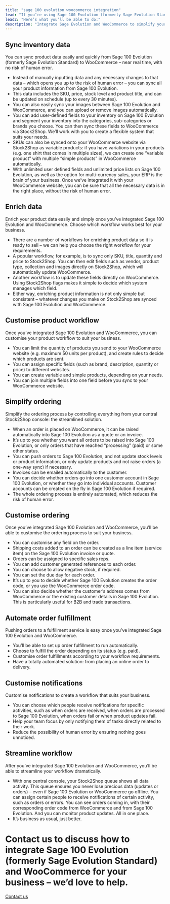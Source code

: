 ```yaml
---
title: "sage 100 evolution woocommerce integration"
lead: "If you’re using Sage 100 Evolution (formerly Sage Evolution Standard) as your ERP and running an e-commerce website with WooCommerce, it’s essential that the two of them are able to communicate with each other. A Sage 100 Evolution WooCommerce integration helps your business work better."
lead2: "Here’s what you’ll be able to do:"
description: "Integrate Sage Evolution and WooCommerce to simplify your workflow, streamline your business and save you time. We'll work with you to create the ideal Sage Evolution WooCommerce integration for your business."
---
```


Sync inventory data
-------------------

You can sync product data easily and quickly from Sage 100 Evolution (formerly Sage Evolution Standard) to WooCommerce – near real time, with no risk of human error.

*   Instead of manually inputting data and any necessary changes to that data – which opens you up to the risk of human error – you can sync all your product information from Sage 100 Evolution.
*   This data includes the SKU, price, stock level and product title, and can be updated on schedule (up to every 30 minutes).
*   You can also easily sync your images between Sage 100 Evolution and WooCommerce, and you can upload or remove images automatically.
*   You can add user-defined fields to your inventory on Sage 100 Evolution and segment your inventory into the categories, sub-categories or brands you choose. You can then sync these fields to WooCommerce via Stock2Shop. We’ll work with you to create a flexible system that suits your needs.
*   SKUs can also be synced onto your WooCommerce website via Stock2Shop as variable products: if you have variations in your products (e.g. one shirt that comes in multiple sizes), we can create one “variable product” with multiple “simple products” in WooCommerce automatically.
*   With unlimited user defined fields and unlimited price lists on Sage 100 Evolution, as well as the option for multi-currency sales, your ERP is the brain of your business. Once we’ve integrated it with your WooCommerce website, you can be sure that all the necessary data is in the right place, without the risk of human error.

Enrich data
-----------

Enrich your product data easily and simply once you’ve integrated Sage 100 Evolution and WooCommerce. Choose which workflow works best for your business.

*   There are a number of workflows for enriching product data so it is ready to sell – we can help you choose the right workflow for your requirements.
*   A popular workflow, for example, is to sync only SKU, title, quantity and price to Stock2Shop. You can then edit fields such as vendor, product type, collection and images directly on Stock2Shop, which will automatically update WooCommerce.
*   Another workflow is to update these fields directly on WooCommerce. Using Stock2Shop flags makes it simple to decide which system manages which field.
*   Either way, enriching product information is not only simple but consistent – whatever changes you make on Stock2Shop are synced with Sage 100 Evolution and WooCommerce.

Customise product workflow
--------------------------

Once you’ve integrated Sage 100 Evolution and WooCommerce, you can customise your product workflow to suit your business.

*   You can limit the quantity of products you send to your WooCommerce website (e.g. maximum 50 units per product), and create rules to decide which products are sent.
*   You can assign specific fields (such as brand, description, quantity or price) to different websites.
*   You can create variable and simple products, depending on your needs.
*   You can join multiple fields into one field before you sync to your WooCommerce website.

Simplify ordering
-----------------

Simplify the ordering process by controlling everything from your central Stock2Shop console: the streamlined solution.

*   When an order is placed on WooCommerce, it can be raised automatically into Sage 100 Evolution as a quote or an invoice.
*   It’s up to you whether you want all orders to be raised into Sage 100 Evolution, or only orders that have reached “processing” (paid) or some other status.
*   You can push orders to Sage 100 Evolution, and not update stock levels or product information, or only update products and not raise orders (a one-way sync) if necessary.
*   Invoices can be emailed automatically to the customer.
*   You can decide whether orders go into one customer account in Sage 100 Evolution, or whether they go into individual accounts. Customer accounts can be created on the fly in Sage 100 Evolution if required.
*   The whole ordering process is entirely automated, which reduces the risk of human error.

Customise ordering
------------------

Once you’ve integrated Sage 100 Evolution and WooCommerce, you’ll be able to customise the ordering process to suit your business.

*   You can customise any field on the order.
*   Shipping costs added to an order can be created as a line item (service item) on the Sage 100 Evolution invoice or quote.
*   Orders can be assigned to specific sales reps.
*   You can add customer generated references to each order.
*   You can choose to allow negative stock, if required.
*   You can set the due day for each order.
*   It’s up to you to decide whether Sage 100 Evolution creates the order code, or you use the WooCommerce order code.
*   You can also decide whether the customer’s address comes from WooCommerce or the existing customer details in Sage 100 Evolution. This is particularly useful for B2B and trade transactions.

Automate order fulfillment
--------------------------

Pushing orders to a fulfillment service is easy once you’ve integrated Sage 100 Evolution and WooCommerce.

*   You’ll be able to set up order fulfillment to run automatically.
*   Choose to fulfill the order depending on its status (e.g. paid).
*   Customise order fulfillments according to your workflow requirements.
*   Have a totally automated solution: from placing an online order to delivery.

Customise notifications
-----------------------

Customise notifications to create a workflow that suits your business.

*   You can choose which people receive notifications for specific activities, such as when orders are received, when orders are processed to Sage 100 Evolution, when orders fail or when product updates fail.
*   Help your team focus by only notifying them of tasks directly related to their work.
*   Reduce the possibility of human error by ensuring nothing goes unnoticed.

Streamline workflow
-------------------

After you’ve integrated Sage 100 Evolution and WooCommerce, you’ll be able to streamline your workflow dramatically.

*   With one central console, your Stock2Shop queue shows all data activity. This queue ensures you never lose precious data (updates or orders) – even if Sage 100 Evolution or WooCommerce go offline. You can assign certain people to receive notifications of certain activity, such as orders or errors. You can see orders coming in, with their corresponding order code from WooCommerce and from Sage 100 Evolution. And you can monitor product updates. All in one place.
*   It’s business as usual, just better.

Contact us to discuss how to integrate Sage 100 Evolution (formerly Sage Evolution Standard) and WooCommerce for your business – we’d love to help.
===================================================================================================================================================

[Contact us](/contact-us "Contact Stock2Shop")
